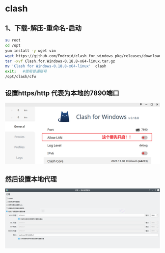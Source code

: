 # clash
## 1、下载-解压-重命名-启动

```sh
su root
cd /opt
yum install -y wget vim
wget https://github.com/Fndroid/clash_for_windows_pkg/releases/download/0.18.8/Clash.for.Windows-0.18.8-x64-linux.tar.gz
tar -xvf Clash.for.Windows-0.18.8-x64-linux.tar.gz
mv 'Clash for Windows-0.18.8-x64-linux'  clash 
exit;   #使用普通账号
/opt/clash/cfw   
```
## 设置https/http 代表为本地的7890端口
![Alt text](img/allow%20lan.png)
## 然后设置本地代理
![Alt text](img/%E8%AE%BE%E7%BD%AE%E4%BB%A3%E7%90%86.png)